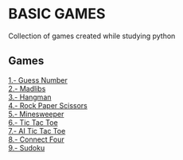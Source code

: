# BASIC GAMES
Collection of games created while studying python

## Games
[1.- Guess Number]() <br>
[2.- Madlibs]() <br>
[3.- Hangman]() <br>
[4.- Rock Paper Scissors]() <br>
[5.- Minesweeper]() <br>
[6.- Tic Tac Toe]() <br>
[7.- AI Tic Tac Toe]() <br>
[8.- Connect Four]() <br>
[9.- Sudoku]() <br>
